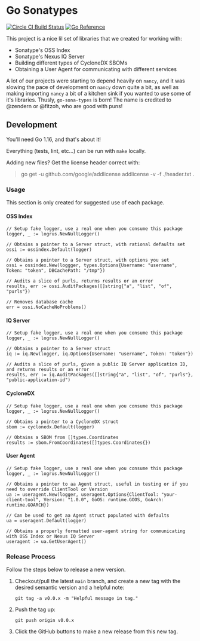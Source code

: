 # Go Sonatypes

<a href="https://circleci.com/gh/sonatype-nexus-community/go-sona-types"><img src="https://circleci.com/gh/sonatype-nexus-community/go-sona-types.svg?style=shield" alt="Circle CI Build Status"></img></a>
[![Go Reference](https://pkg.go.dev/badge/github.com/sonatype-nexus-community/go-sona-types.svg)](https://pkg.go.dev/github.com/sonatype-nexus-community/go-sona-types)

This project is a nice lil set of libraries that we created for working with:

- Sonatype's OSS Index
- Sonatype's Nexus IQ Server
- Building different types of CycloneDX SBOMs
- Obtaining a User Agent for communicating with different services

A lot of our projects were starting to depend heavily on `nancy`, and it was slowing the pace of development on `nancy` down quite a bit, as well as making importing `nancy` a bit of a kitchen sink if you wanted to use some of it's libraries. Thusly, `go-sona-types` is born! The name is credited to @zendern or @fitzoh, who are good with puns!

## Development

You'll need Go 1.16, and that's about it!

Everything (tests, lint, etc...) can be run with `make` locally.

Adding new files? Get the license header correct with:

> go get -u github.com/google/addlicense
> addlicense -v -f ./header.txt .

### Usage

This section is only created for suggested use of each package.

#### OSS Index

```golang
// Setup fake logger, use a real one when you consume this package
logger, _ := logrus.NewNullLogger()

// Obtains a pointer to a Server struct, with rational defaults set
ossi := ossindex.Default(logger)

// Obtains a pointer to a Server struct, with options you set
ossi = ossindex.New(loggger, types.Options{Username: "username", Token: "token", DBCachePath: "/tmp"})

// Audits a slice of purls, returns results or an error
results, err := ossi.AuditPackages([]string{"a", "list", "of", "purls"})

// Removes database cache
err = ossi.NoCacheNoProblems()
```

#### IQ Server

```golang
// Setup fake logger, use a real one when you consume this package
logger, _ := logrus.NewNullLogger()

// Obtains a pointer to a Server struct
iq := iq.New(logger, iq.Options{Username: "username", Token: "token"})

// Audits a slice of purls, given a public IQ Server application ID, and returns results or an error
results, err := iq.AuditPackages([]string{"a", "list", "of", "purls"}, "public-application-id")
```

#### CycloneDX

```golang
// Setup fake logger, use a real one when you consume this package
logger, _ := logrus.NewNullLogger()

// Obtains a pointer to a CycloneDX struct
sbom := cyclonedx.Default(logger)

// Obtains a SBOM from []types.Coordinates
results := sbom.FromCoordinates([]types.Coordinates{})
```

#### User Agent

```golang
// Setup fake logger, use a real one when you consume this package
logger, _ := logrus.NewNullLogger()

// Obtains a pointer to aa Agent struct, useful in testing or if you need to override ClientTool or Version
ua := useragent.New(logger, useragent.Options{ClientTool: "your-client-tool", Version: "1.0.0", GoOS: runtime.GOOS, GoArch: runtime.GOARCH})

// Can be used to get aa Agent struct populated with defaults
ua = useragent.Default(logger)

// Obtains a properly formatted user-agent string for communicating with OSS Index or Nexus IQ Server
useragent := ua.GetUserAgent()
```

### Release Process

Follow the steps below to release a new version.

  1. Checkout/pull the latest `main` branch, and create a new tag with the desired semantic version and a helpful note:
  
         git tag -a v0.0.x -m "Helpful message in tag."
         
  2. Push the tag up:
  
         git push origin v0.0.x
         
  3. Click the GitHub buttons to make a new release from this new tag. 

